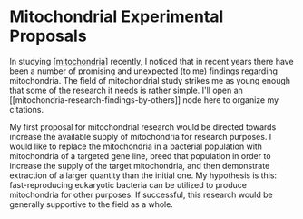 # Mitochondrial Experimental Proposals

In studying [[mitochondria]] recently, I noticed that in recent years there have been a number of promising and unexpected (to me) findings regarding mitochondria.  The field of mitochondrial study strikes me as young enough that some of the research it needs is rather simple.  I'll open an [[mitochondria-research-findings-by-others]] node here to organize my citations.

My first proposal for mitochondrial research would be directed towards increase the available supply of mitochondria for research purposes.  I would like to replace the mitochondria in a bacterial population with mitochondria of a targeted gene line, breed that population in order to increase the supply of the target mitochondria, and then demonstrate extraction of a larger quantity than the initial one.  My hypothesis is this: fast-reproducing eukaryotic bacteria can be utilized to produce mitochondria for other purposes.  If successful, this research would be generally supportive to the field as a whole.

[//begin]: # "Autogenerated link references for markdown compatibility"
[mitochondria]: mitochondria "Mitochondria"
[//end]: # "Autogenerated link references"